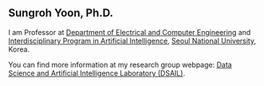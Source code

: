 ## Sungroh Yoon, Ph.D.

I am Professor at [Department of Electrical and Computer Engineering](http://ece.snu.ac.kr/en) and [Interdisciplinary Program in Artificial Intelligence](https://gsai.snu.ac.kr/en), [Seoul National University](https://en.snu.ac.kr), Korea.  

You can find more information at my research group webpage: [Data Science and Artificial Intelligence Laboratory (DSAIL)](http://dsail.snu.ac.kr).



